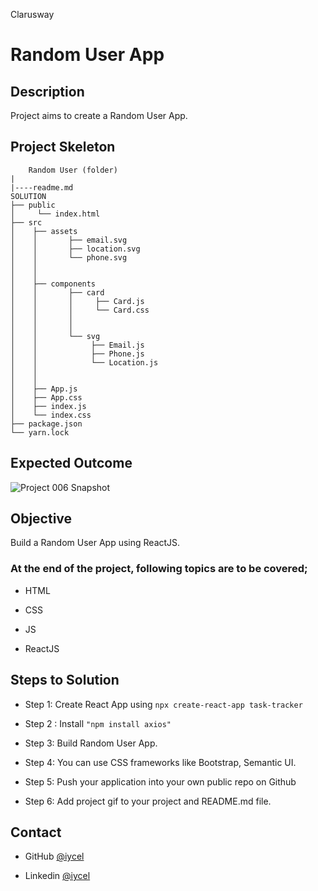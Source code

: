 <p>Clarusway<img align="right"
  src="https://secure.meetupstatic.com/photos/event/3/1/b/9/600_488352729.jpeg"  width="15px"></p>

# Random User App

## Description

Project aims to create a Random User App.


## Project Skeleton

```
    Random User (folder)
|
|----readme.md   
SOLUTION
├── public
│     └── index.html
├── src
│    ├── assets
│    │       ├── email.svg
│    │       ├── location.svg
│    │       └── phone.svg
│    │
│    │
│    ├── components
│    │       ├── card
│    │       │     ├── Card.js
│    │       │     └── Card.css
│    │       │      
│    │       │       
│    │       └── svg
│    │            ├── Email.js
│    │            ├── Phone.js
│    │            └── Location.js
│    │ 
│    │ 
│    ├── App.js
│    ├── App.css
│    ├── index.js
│    └── index.css
├── package.json
└── yarn.lock
```

## Expected Outcome

![Project 006 Snapshot](react-task-tracker.gif)

## Objective

Build a Random User App using ReactJS.

### At the end of the project, following topics are to be covered;

- HTML

- CSS

- JS

- ReactJS

## Steps to Solution

- Step 1: Create React App using `npx create-react-app task-tracker`

- Step 2 : Install `"npm install axios"`

- Step 3: Build Random User App.

- Step 4: You can use CSS frameworks like Bootstrap, Semantic UI.

- Step 5: Push your application into your own public repo on Github

- Step 6: Add project gif to your project and README.md file.

## Contact

- GitHub [@iycel](https://github.com/iycel)

- Linkedin [@iycel](https://linkedin.com/in/iycel)
